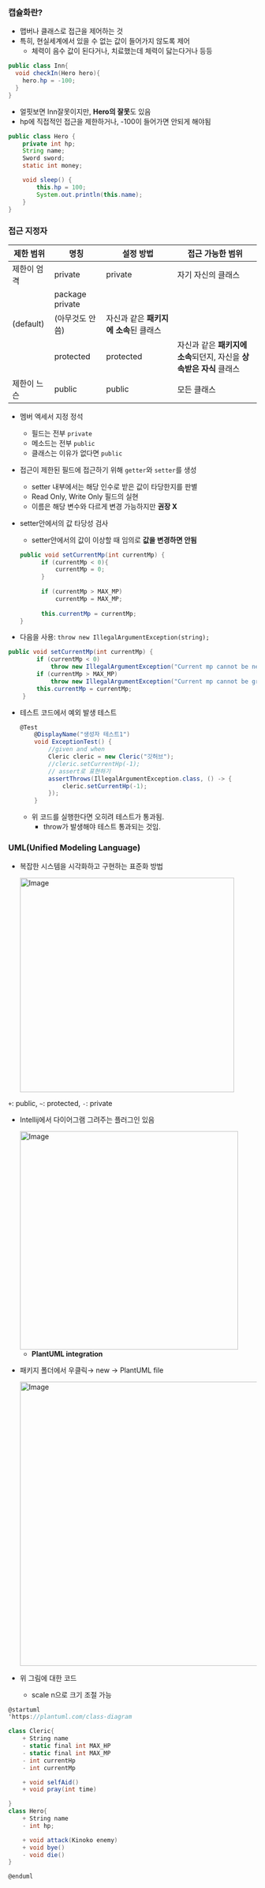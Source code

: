 ### 캡슐화란?

- 맵버나 클래스로 접근을 제어하는 것
- 특히, 현실세계에서 있을 수 없는 값이 들어가지 않도록 제어
    - 체력이 음수 값이 된다거나, 치료했는데 체력이 닳는다거나 등등

```csharp
public class Inn{
  void checkIn(Hero hero){
    hero.hp = -100;
  }
}
```

- 얼핏보면 Inn잘못이지만, **Hero의 잘못**도 있음
- hp에 직접적인 접근을 제한하거나, -100이 들어가면 안되게 해야됨

```java
public class Hero {
    private int hp;
    String name;
    Sword sword;
    static int money;

    void sleep() {
        this.hp = 100;
        System.out.println(this.name);
    }
}
```

### 접근 지정자

| 제한 범위     | 명칭              | 설정 방법                   | 접근 가능한 범위                                  |
|-----------|-----------------|-------------------------|--------------------------------------------|
| 제한이 엄격    | private         | private                 | 자기 자신의 클래스                                 |
|           | package private 
 (default) | (아무것도 안 씀)      | 자신과 같은 **패키지에 소속**된 클래스 |
|           | protected       | protected               | 자신과 같은 **패키지에 소속**되던지, 자신을 **상속받은 자식** 클래스 |
| 제한이 느슨    | public          | public                  | 모든 클래스                                     |

- 멤버 엑세서 지정 정석
    - 필드는 전부 `private`
    - 메소드는 전부 `public`
    - 클래스는 이유가 없다면 `public`
- 접근이 제한된 필드에 접근하기 위해 `getter`와 `setter`를 생성
    - setter 내부에서는 해당 인수로 받은 값이 타당한지를 판별
    - Read Only, Write Only 필드의 실현
    - 이름은 해당 변수와 다르게 변경 가능하지만 **권장 X**
- setter안에서의 값 타당성 검사
    - setter안에서의 값이 이상할 때 임의로 **값을 변경하면 안됨**
  ```csharp
  public void setCurrentMp(int currentMp) {
        if (currentMp < 0){
            currentMp = 0;
        }
                  
        if (currentMp > MAX_MP)
            currentMp = MAX_MP;
            
        this.currentMp = currentMp;
  }
  ```

- 다음을 사용:  `throw new IllegalArgumentException(string);`

```csharp
public void setCurrentMp(int currentMp) {
        if (currentMp < 0)
            throw new IllegalArgumentException("Current mp cannot be negative");
        if (currentMp > MAX_MP)
            throw new IllegalArgumentException("Current mp cannot be greater than max mp");
        this.currentMp = currentMp;
    }
```

- 테스트 코드에서 예외 발생 테스트

    ```csharp
    @Test
        @DisplayName("생성자 테스트1")
        void ExceptionTest() {
            //given and when
            Cleric cleric = new Cleric("깃허브");
            //cleric.setCurrentHp(-1);
            // assert로 표현하기
            assertThrows(IllegalArgumentException.class, () -> {
                cleric.setCurrentHp(-1);
            });
        }
    ```

    - 위 코드를 실행한다면 오히려 테스트가 통과됨.
        - throw가 발생해야 테스트 통과되는 것임.

### UML(Unified Modeling Language)

- 복잡한 시스템을 시각화하고 구현하는 표준화 방법

  <img width="434" alt="Image" src="https://github.com/user-attachments/assets/ef090a6b-6254-47e3-9119-42e99157ab4b" />

`+`: public, `~`: protected, `-`: private

- Intellij에서 다이어그램 그려주는 플러그인 있음

  <img width="442" alt="Image" src="https://github.com/user-attachments/assets/de2c02a0-eac9-44d6-ae51-27cbddf42193" />

    - **PlantUML integration**
- 패키지 폴더에서 우클릭→ new → PlantUML file

  <img width="575" alt="Image" src="https://github.com/user-attachments/assets/e8867acb-dc36-4bef-8ac8-9f8adad985e2" />  

- 위 그림에 대한 코드
    - scale n으로 크기 조절 가능

```csharp
@startuml
'https://plantuml.com/class-diagram

class Cleric{
    + String name
    - static final int MAX_HP
    - static final int MAX_MP
    - int currentHp
    - int currentMp

    + void selfAid()
    + void pray(int time)

}
class Hero{
    + String name
    - int hp;

    + void attack(Kinoko enemy)
    + void bye()
    - void die()
}

@enduml
```